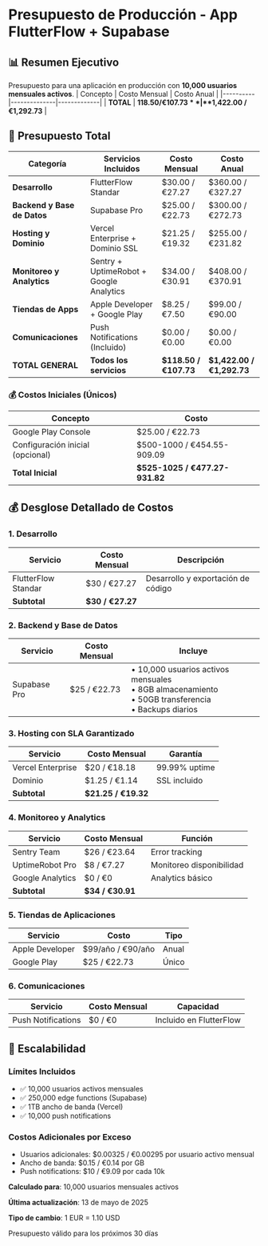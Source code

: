 # Presupuesto de Producción - App FlutterFlow + Supabase
## 📊 Resumen Ejecutivo
Presupuesto para una aplicación en producción con **10,000 usuarios mensuales activos**.
| Concepto | Costo Mensual | Costo Anual |
|----------|--------------|-------------|
| **TOTAL** | **$118.50 / €107.73** | **$1,422.00 / €1,292.73** |
## 💸 Presupuesto Total
| Categoría | Servicios Incluidos | Costo Mensual | Costo Anual |
|-----------|-------------------|---------------|-------------|
| **Desarrollo** | FlutterFlow Standar | $30.00 / €27.27 | $360.00 / €327.27 |
| **Backend y Base de Datos** | Supabase Pro | $25.00 / €22.73 | $300.00 / €272.73 |
| **Hosting y Dominio** | Vercel Enterprise + Dominio SSL | $21.25 / €19.32 | $255.00 / €231.82 |
| **Monitoreo y Analytics** | Sentry + UptimeRobot + Google Analytics | $34.00 / €30.91 | $408.00 / €370.91 |
| **Tiendas de Apps** | Apple Developer + Google Play | $8.25 / €7.50 | $99.00 / €90.00 |
| **Comunicaciones** | Push Notifications (Incluido) | $0.00 / €0.00 | $0.00 / €0.00 |
| **TOTAL GENERAL** | **Todos los servicios** | **$118.50 / €107.73** | **$1,422.00 / €1,292.73** |
### 💰 Costos Iniciales (Únicos)
| Concepto | Costo |
|----------|-------|
| Google Play Console | $25.00 / €22.73 |
| Configuración inicial (opcional) | $500-1000 / €454.55-909.09 |
| **Total Inicial** | **$525-1025 / €477.27-931.82** |
## 💰 Desglose Detallado de Costos
### 1. Desarrollo
| Servicio | Costo Mensual | Descripción |
|----------|--------------|-------------|
| FlutterFlow Standar | $30 / €27.27 | Desarrollo y exportación de código |
| **Subtotal** | **$30 / €27.27** | |
### 2. Backend y Base de Datos
| Servicio | Costo Mensual | Incluye |
|----------|--------------|---------|
| Supabase Pro | $25 / €22.73 | • 10,000 usuarios activos mensuales<br>• 8GB almacenamiento<br>• 50GB transferencia<br>• Backups diarios |
### 3. Hosting con SLA Garantizado
| Servicio | Costo Mensual | Garantía |
|----------|--------------|----------|
| Vercel Enterprise | $20 / €18.18 | 99.99% uptime |
| Dominio | $1.25 / €1.14 | SSL incluido |
| **Subtotal** | **$21.25 / €19.32** | |
### 4. Monitoreo y Analytics
| Servicio | Costo Mensual | Función |
|----------|--------------|---------|
| Sentry Team | $26 / €23.64 | Error tracking |
| UptimeRobot Pro | $8 / €7.27 | Monitoreo disponibilidad |
| Google Analytics | $0 / €0 | Analytics básico |
| **Subtotal** | **$34 / €30.91** | |
### 5. Tiendas de Aplicaciones
| Servicio | Costo | Tipo |
|----------|-------|------|
| Apple Developer | $99/año / €90/año | Anual |
| Google Play | $25 / €22.73 | Único |
### 6. Comunicaciones
| Servicio | Costo Mensual | Capacidad |
|----------|--------------|-----------|
| Push Notifications | $0 / €0 | Incluido en FlutterFlow |
## 🚀 Escalabilidad
### Límites Incluidos
- ✅ 10,000 usuarios activos mensuales
- ✅ 250,000 edge functions (Supabase)
- ✅ 1TB ancho de banda (Vercel)
- ✅ 10,000 push notifications
### Costos Adicionales por Exceso
- Usuarios adicionales: $0.00325 / €0.00295 por usuario activo mensual
- Ancho de banda: $0.15 / €0.14 por GB
- Push notifications: $10 / €9.09 por cada 10k
  
**Calculado para**: 10,000 usuarios mensuales activos

**Última actualización**: 13 de mayo de 2025  

**Tipo de cambio**: 1 EUR = 1.10 USD 

Presupuesto válido para los próximos 30 días
